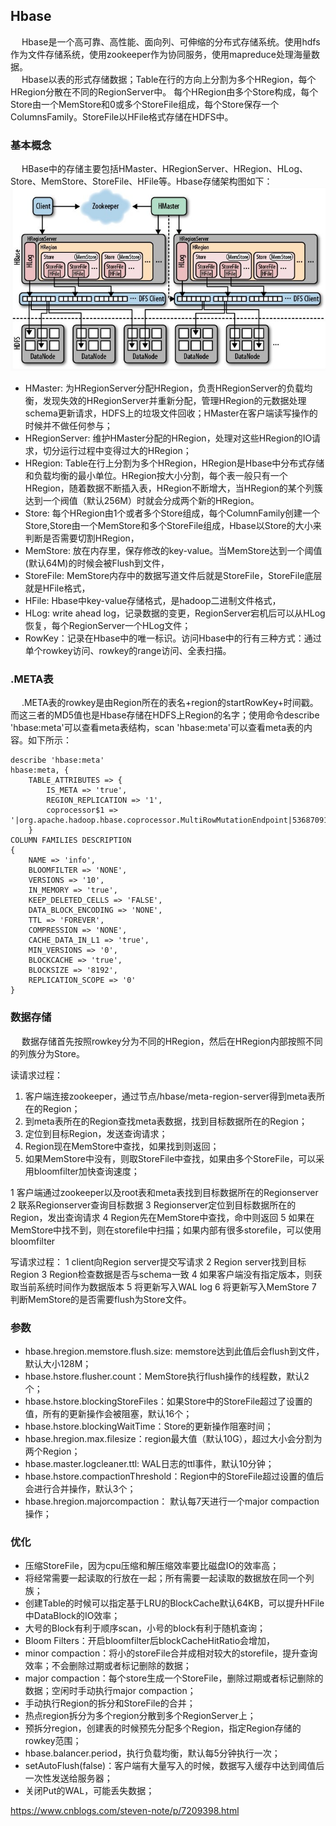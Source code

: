 ## Hbase  
&emsp; Hbase是一个高可靠、高性能、面向列、可伸缩的分布式存储系统。使用hdfs作为文件存储系统，使用zookeeper作为协同服务，使用mapreduce处理海量数据。  
&emsp; Hbase以表的形式存储数据；Table在行的方向上分割为多个HRegion，每个HRegion分散在不同的RegionServer中。
每个HRegion由多个Store构成，每个Store由一个MemStore和0或多个StoreFile组成，每个Store保存一个ColumnsFamily。StoreFile以HFile格式存储在HDFS中。  
### 基本概念    
&emsp; HBase中的存储主要包括HMaster、HRegionServer、HRegion、HLog、Store、MemStore、StoreFile、HFile等。Hbase存储架构图如下：  
![hbase](../images/hdfs/hbase-001.png)  
* HMaster: 为HRegionServer分配HRegion，负责HRegionServer的负载均衡，发现失效的HRegionServer并重新分配，管理HRegion的元数据处理schema更新请求，HDFS上的垃圾文件回收；HMaster在客户端读写操作的时候并不做任何参与；  
* HRegionServer: 维护HMaster分配的HRegion，处理对这些HRegion的IO请求，切分运行过程中变得过大的HRegion；  
* HRegion: Table在行上分割为多个HRegion，HRegion是Hbase中分布式存储和负载均衡的最小单位。HRegion按大小分割，每个表一般只有一个HRegion，随着数据不断插入表，HRegion不断增大，当HRegion的某个列簇达到一个阀值（默认256M）时就会分成两个新的HRegion。  
* Store: 每个HRegion由1个或者多个Store组成，每个ColumnFamily创建一个Store,Store由一个MemStore和多个StoreFile组成，Hbase以Store的大小来判断是否需要切割HRegion，  
* MemStore: 放在内存里，保存修改的key-value。当MemStore达到一个阈值(默认64M)的时候会被Flush到文件，  
* StoreFile: MemStore内存中的数据写道文件后就是StoreFile，StoreFile底层就是HFile格式，  
* HFile: Hbase中key-value存储格式，是hadoop二进制文件格式，
* HLog: write ahead log，记录数据的变更，RegionServer宕机后可以从HLog恢复，每个RegionServer一个HLog文件；  
* RowKey：记录在Hbase中的唯一标识。访问Hbase中的行有三种方式：通过单个rowkey访问、rowkey的range访问、全表扫描。  
### .META表  
&emsp; .META表的rowkey是由Region所在的表名+region的startRowKey+时间戳。而这三者的MD5值也是Hbase存储在HDFS上Region的名字；使用命令describe 'hbase:meta'可以查看meta表结构，scan 'hbase:meta'可以查看meta表的内容。如下所示：  

	describe 'hbase:meta'
	hbase:meta, {
		TABLE_ATTRIBUTES => {
			IS_META => 'true', 
			REGION_REPLICATION => '1', 
			coprocessor$1 => '|org.apache.hadoop.hbase.coprocessor.MultiRowMutationEndpoint|536870911|'
		}                 
	COLUMN FAMILIES DESCRIPTION                                                                                                                                                                  
	{
		NAME => 'info', 
		BLOOMFILTER => 'NONE', 
		VERSIONS => '10', 
		IN_MEMORY => 'true', 
		KEEP_DELETED_CELLS => 'FALSE', 
		DATA_BLOCK_ENCODING => 'NONE', 
		TTL => 'FOREVER', 
		COMPRESSION => 'NONE', 
		CACHE_DATA_IN_L1 => 'true', 
		MIN_VERSIONS => '0', 
		BLOCKCACHE => 'true', 
		BLOCKSIZE => '8192', 
		REPLICATION_SCOPE => '0'
	} 

### 数据存储  
&emsp; 数据存储首先按照rowkey分为不同的HRegion，然后在HRegion内部按照不同的列族分为Store。  

读请求过程：
1. 客户端连接zookeeper，通过节点/hbase/meta-region-server得到meta表所在的Region；   
2. 到meta表所在的Region查找meta表数据，找到目标数据所在的Region；  
3. 定位到目标Region，发送查询请求；
4. Region现在MemStore中查找，如果找到则返回；  
5. 如果MemStore中没有，则取StoreFile中查找，如果由多个StoreFile，可以采用bloomfilter加快查询速度；

1 客户端通过zookeeper以及root表和meta表找到目标数据所在的Regionserver 
2 联系Regionserver查询目标数据 
3 Regionserver定位到目标数据所在的Region，发出查询请求 
4 Region先在MemStore中查找，命中则返回 
5 如果在MemStore中找不到，则在storefile中扫描；如果内部有很多storefile，可以使用bloomfilter

写请求过程： 
1 client向Region server提交写请求 
2 Region server找到目标Region 
3 Region检查数据是否与schema一致 
4 如果客户端没有指定版本，则获取当前系统时间作为数据版本 
5 将更新写入WAL log 
6 将更新写入MemStore 
7 判断MemStore的是否需要flush为Store文件。

### 参数  
* hbase.hregion.memstore.flush.size: memstore达到此值后会flush到文件，默认大小128M；  
* hbase.hstore.flusher.count：MemStore执行flush操作的线程数，默认2个；  
* hbase.hstore.blockingStoreFiles：如果Store中的StoreFile超过了设置的值，所有的更新操作会被阻塞，默认16个；  
* hbase.hstore.blockingWaitTime：Store的更新操作阻塞时间；   
* hbase.hregion.max.filesize：region最大值（默认10G），超过大小会分割为两个Region；  
* hbase.master.logcleaner.ttl: WAL日志的ttl事件，默认10分钟；  
* hbase.hstore.compactionThreshold：Region中的StoreFile超过设置的值后会进行合并操作，默认3个；  
* hbase.hregion.majorcompaction： 默认每7天进行一个major compaction操作；  
### 优化  
* 压缩StoreFile，因为cpu压缩和解压缩效率要比磁盘IO的效率高；  
* 将经常需要一起读取的行放在一起；所有需要一起读取的数据放在同一个列族；    
* 创建Table的时候可以指定基于LRU的BlockCache默认64KB，可以提升HFile中DataBlock的IO效率；  
* 大号的Block有利于顺序scan，小号的block有利于随机查询；  
* Bloom Filters：开启bloomfilter后blockCacheHitRatio会增加，
* minor compaction：将小的storeFile合并成相对较大的storefile，提升查询效率；不会删除过期或者标记删除的数据；  
* major compaction：每个store生成一个StoreFile，删除过期或者标记删除的数据；空闲时手动执行major compaction；    
* 手动执行Region的拆分和StoreFile的合并；
* 热点region拆分为多个region分散到多个RegionServer上；  
* 预拆分region，创建表的时候预先分配多个Region，指定Region存储的rowkey范围；   
* hbase.balancer.period，执行负载均衡，默认每5分钟执行一次；   
* setAutoFlush(false)：客户端有大量写入的时候，数据写入缓存中达到阈值后一次性发送给服务器；  
* 关闭Put的WAL，可能丢失数据；  


https://www.cnblogs.com/steven-note/p/7209398.html